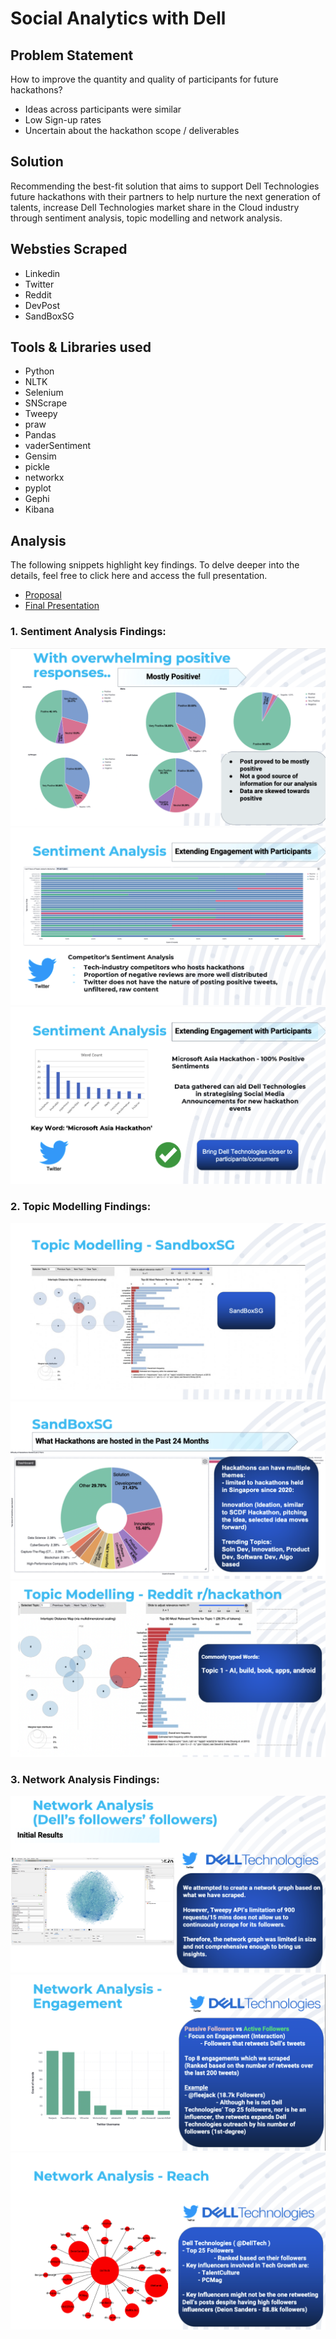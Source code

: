 # Social Analytics with Dell

## Problem Statement
How to improve the quantity and quality of participants for future hackathons?
* Ideas across participants were similar
* Low Sign-up rates
* Uncertain about the hackathon scope / deliverables

## Solution
Recommending the best-fit solution that aims to support Dell Technologies future hackathons with their partners to help nurture the next generation of talents, increase Dell Technologies market share in the Cloud industry through sentiment analysis, topic modelling and network analysis.

## Websties Scraped
* Linkedin
* Twitter
* Reddit
* DevPost
* SandBoxSG

## Tools & Libraries used
* Python
* NLTK
* Selenium
* SNScrape
* Tweepy
* praw
* Pandas
* vaderSentiment
* Gensim
* pickle
* networkx
* pyplot
* Gephi
* Kibana

## Analysis
The following snippets highlight key findings. To delve deeper into the details, feel free to click here and access the full presentation.
* [Proposal](https://docs.google.com/presentation/d/1zvNkAOKo1AaxOO0455BLSPX-qE57yk7I/edit#slide=id.p1)
* [Final Presentation](https://docs.google.com/presentation/d/1AfH4GTvxtGAJP8XR2UF6pf4p9_vLH_RV/edit#slide=id.p1)
### 1. Sentiment Analysis Findings:
![alt text](./ReadMeImages/SentimentAnalysis1.png)
![alt text](./ReadMeImages/SentimentAnalysis2.png)
![alt text](./ReadMeImages/SentimentAnalysis3.png)
### 2. Topic Modelling Findings:
![alt text](./ReadMeImages/TopicModelling1.png)
![alt text](./ReadMeImages/TopicModelling2.png)
![alt text](./ReadMeImages/TopicModelling3.png)
### 3. Network Analysis Findings:
![alt text](./ReadMeImages/NetworkAnalysis1.png)
![alt text](./ReadMeImages/NetworkAnalysis2.png)
![alt text](./ReadMeImages/NetworkAnalysis3.png)